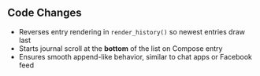 ## Code Changes

- Reverses entry rendering in `render_history()` so newest entries draw last
- Starts journal scroll at the **bottom** of the list on Compose entry
- Ensures smooth append-like behavior, similar to chat apps or Facebook feed
